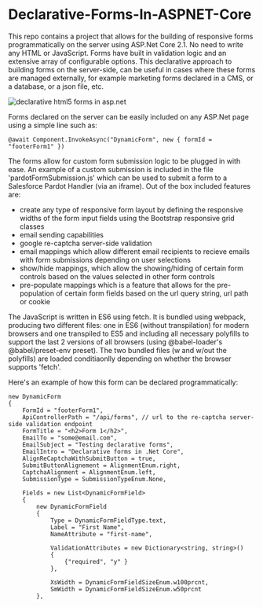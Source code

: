 # Declarative-Forms-In-ASPNET-Core
This repo contains a project that allows for the building of responsive forms programmatically on the server using ASP.Net Core 2.1. No need to write any HTML or JavaScript. Forms have built in validation logic and an extensive array of configurable options. This declarative approach to building forms on the server-side, can be useful in cases where these forms are managed externally, for example marketing forms declared in a CMS, or a database, or a json file, etc. 

![declarative html5 forms in asp.net](https://github.com/jalva/Declarative-Forms-In-ASPNET-Core/blob/master/dynamic-form.PNG)

Forms declared on the server can be easily included on any ASP.Net page using a simple line such as:
```
@await Component.InvokeAsync("DynamicForm", new { formId = "footerForm1" })
```

The forms allow for custom form submission logic to be plugged in with ease. An example of a custom submission is included in the file 'pardotFormSubmission.js' which can be used to submit a form to a Salesforce Pardot Handler (via an iframe). Out of the box included features are:
- create any type of responsive form layout by defining the responsive widths of the form input fields using the Bootstrap responsive grid classes
- email sending capabilities
- google re-captcha server-side validation
- email mappings which allow different email recipients to recieve emails with form submissions depending on user selections
- show/hide mappings, which allow the showing/hiding of certain form controls based on the values selected in other form controls
- pre-populate mappings which is a feature that allows for the pre-population of certain form fields based on the url query string, url path or cookie

The JavaScript is written in ES6 using fetch. It is bundled using webpack, producing two different files: one in ES6 (without transpilation) for modern browsers and one transpiled to ES5 and including all necessary polyfills to support the last 2 versions of all browsers (using @babel-loader's @babel/preset-env preset). The two bundled files (w and w/out the polyfills) are loaded conditiaonlly depending on whether the browser supports 'fetch'.

Here's an example of how this form can be declared programmatically:
```
new DynamicForm
{
    FormId = "footerForm1",
    ApiControllerPath = "/api/forms", // url to the re-captcha server-side validation endpoint
    FormTitle = "<h2>Form 1</h2>",
    EmailTo = "some@email.com",
    EmailSubject = "Testing declarative forms",
    EmailIntro = "Declarative forms in .Net Core",
    AlignReCaptchaWithSubmitButton = true,
    SubmitButtonAlignement = AlignmentEnum.right,
    CaptchaAlignment = AlignmentEnum.left,
    SubmissionType = SubmissionTypeEnum.None,

    Fields = new List<DynamicFormField>
    {
        new DynamicFormField
        {
            Type = DynamicFormFieldType.text,
            Label = "First Name",
            NameAttribute = "first-name",

            ValidationAttributes = new Dictionary<string, string>()
            {
                {"required", "y" }
            },

            XsWidth = DynamicFormFieldSizeEnum.w100prcnt,
            SmWidth = DynamicFormFieldSizeEnum.w50prcnt
        },
```
